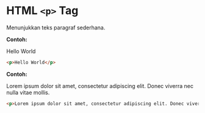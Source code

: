# HTML `<p>` Tag

Menunjukkan teks paragraf sederhana.

<div class="example">
	<p class="example__label"><strong>Contoh:</strong></p>
	<div class="example__preview">
<p>Hello World</p>
	</div>
</div>

```html
<p>Hello World</p>
```

<div class="example">
	<p class="example__label"><strong>Contoh:</strong></p>
	<div class="example__preview">
<p>Lorem ipsum dolor sit amet, consectetur adipiscing elit. Donec viverra nec nulla vitae mollis.</p>
	</div>
</div>

```html
<p>Lorem ipsum dolor sit amet, consectetur adipiscing elit. Donec viverra nec nulla vitae mollis.</p>
```